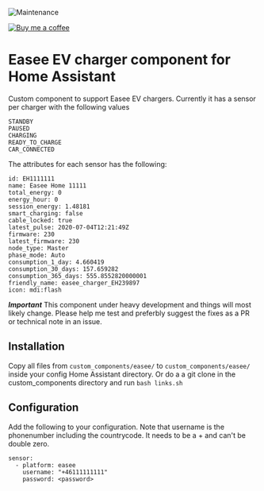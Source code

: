 ![Maintenance](https://img.shields.io/maintenance/yes/2020.svg)

[![Buy me a coffee](https://img.shields.io/static/v1.svg?label=Buy%20me%20a%20coffee&message=🥨&color=black&logo=buy%20me%20a%20coffee&logoColor=white&labelColor=6f4e37)](https://www.buymeacoffee.com/fondberg)

# Easee EV charger component for Home Assistant

Custom component to support Easee EV chargers. Currently it has a sensor per charger with the following values

```
STANDBY
PAUSED
CHARGING
READY_TO_CHARGE
CAR_CONNECTED
```

The attributes for each sensor has the following:

```
id: EH1111111
name: Easee Home 11111
total_energy: 0
energy_hour: 0
session_energy: 1.48181
smart_charging: false
cable_locked: true
latest_pulse: 2020-07-04T12:21:49Z
firmware: 230
latest_firmware: 230
node_type: Master
phase_mode: Auto
consumption_1_day: 4.660419
consumption_30_days: 157.659282
consumption_365_days: 555.8552820000001
friendly_name: easee_charger_EH239897
icon: mdi:flash
```

**_Important_**
This component under heavy development and things will most likely change.
Please help me test and preferbly suggest the fixes as a PR or technical note in an issue.

## Installation

Copy all files from `custom_components/easee/` to `custom_components/easee/` inside your config Home Assistant directory.
Or do a a git clone in the custom_components directory and run `bash links.sh`

## Configuration

Add the following to your configuration. Note that username is the phonenumber including the countrycode. It needs to be a + and can't be double zero.

```
sensor:
  - platform: easee
    username: "+46111111111"
    password: <password>
```
